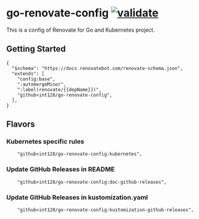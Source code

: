 # go-renovate-config [![validate](https://github.com/int128/go-renovate-config/actions/workflows/validate.yaml/badge.svg)](https://github.com/int128/go-renovate-config/actions/workflows/validate.yaml)

This is a config of Renovate for Go and Kubernetes project.

## Getting Started

```json5
{
  "$schema": "https://docs.renovatebot.com/renovate-schema.json",
  "extends": [
    "config:base",
    ":automergeMinor",
    ":label(renovate/{{depName}})",
    "github>int128/go-renovate-config",
  ],
}
```

## Flavors

### Kubernetes specific rules

```json5
    "github>int128/go-renovate-config:kubernetes",
```

### Update GitHub Releases in README

```json5
    "github>int128/go-renovate-config:doc-github-releases",
```

### Update GitHub Releases in kustomization.yaml

```json5
    "github>int128/go-renovate-config:kustomization-github-releases",
```
